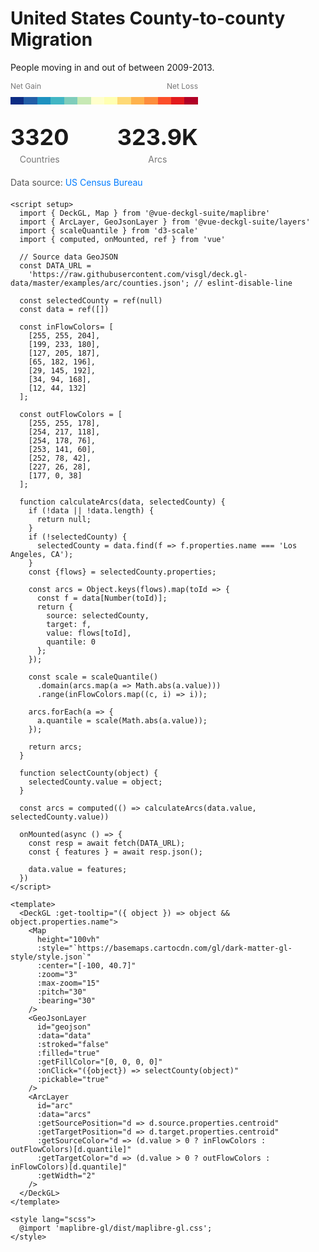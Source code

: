 <script setup>
import { DeckGL, Map } from '@vue-deckgl-suite/maplibre'
import { ArcLayer, GeoJsonLayer } from '@vue-deckgl-suite/layers'
import { scaleQuantile } from 'd3-scale'
import { computed, onMounted, ref } from 'vue'
import 'maplibre-gl/dist/maplibre-gl.css'

// Source data GeoJSON
const DATA_URL =
  'https://raw.githubusercontent.com/visgl/deck.gl-data/master/examples/arc/counties.json'; // eslint-disable-line

const selectedCounty = ref(null)
const data = ref([])

const inFlowColors= [
  [255, 255, 204],
  [199, 233, 180],
  [127, 205, 187],
  [65, 182, 196],
  [29, 145, 192],
  [34, 94, 168],
  [12, 44, 132]
];

const outFlowColors = [
  [255, 255, 178],
  [254, 217, 118],
  [254, 178, 76],
  [253, 141, 60],
  [252, 78, 42],
  [227, 26, 28],
  [177, 0, 38]
];

function calculateArcs(data, selectedCounty) {
  if (!data || !data.length) {
    return null;
  }
  if (!selectedCounty) {
    selectedCounty = data.find(f => f.properties.name === 'Los Angeles, CA');
  }
  const {flows} = selectedCounty.properties;

  const arcs = Object.keys(flows).map(toId => {
    const f = data[Number(toId)];
    return {
      source: selectedCounty,
      target: f,
      value: flows[toId],
      quantile: 0
    };
  });

  const scale = scaleQuantile()
    .domain(arcs.map(a => Math.abs(a.value)))
    .range(inFlowColors.map((c, i) => i));

  arcs.forEach(a => {
    a.quantile = scale(Math.abs(a.value));
  });

  return arcs;
}

function selectCounty(object) {
  selectedCounty.value = object;
}

const arcs = computed(() => calculateArcs(data.value, selectedCounty.value))

onMounted(async () => {
  const resp = await fetch(DATA_URL);
  const { features } = await resp.json();

  data.value = features;
})
</script>

# United States County-to-county Migration
People moving in and out of between 2009-2013.

<ClientOnly>
<div style="display: flex; flex-direction: column; align-items: center; width: 300px">
  <div style="display: flex; justify-content: space-between; width: 100%; margin-bottom: 10px; font-size: 12px; color: #777;">
    <span>Net Gain</span>
    <span>Net Loss</span>
  </div>
  <div style="display: flex; width: 100%; height: 12px;">
    <div style="background: rgb(12, 44, 132); flex: 1;"></div>
<div style="background: rgb(34, 94, 168); flex: 1;"></div>
<div style="background: rgb(29, 145, 192); flex: 1;"></div>
<div style="background: rgb(65, 182, 196); flex: 1;"></div>
<div style="background: rgb(127, 205, 187); flex: 1;"></div>
<div style="background: rgb(199, 233, 180); flex: 1;"></div>
<div style="background: rgb(255, 255, 204); flex: 1;"></div>
<div style="background: rgb(255, 255, 178); flex: 1;"></div>
<div style="background: rgb(254, 217, 118); flex: 1;"></div>
<div style="background: rgb(254, 178, 76); flex: 1;"></div>
<div style="background: rgb(253, 141, 60); flex: 1;"></div>
<div style="background: rgb(252, 78, 42); flex: 1;"></div>
<div style="background: rgb(227, 26, 28); flex: 1;"></div>
<div style="background: rgb(177, 0, 38); flex: 1;"></div>
  </div>
</div>
</ClientOnly>

<ClientOnly>
  <div style="margin-top: 30px; margin-bottom: 20px;">
    <div style="display: flex; justify-content: space-between; align-items: center; width: 300px;">
        <div style="text-align: center;">
            <div style="font-size: 36px; font-weight: bold;">3320</div>
            <div style="font-size: 14px; color: #777; margin-top: 5px;">Countries</div>
        </div>
        <div style="text-align: center;">
            <div style="font-size: 36px; font-weight: bold;">323.9K</div>
            <div style="font-size: 14px; color: #777; margin-top: 5px;">Arcs</div>
        </div>
    </div>
    <div style="margin-top: 20px; font-size: 14px; color: #555;">
      Data source: 
      <a href="http://www.census.gov/" 
         target="_blank" 
         style="color: #007bff; text-decoration: none;">
        US Census Bureau
      </a>
    </div>
  </div>
</ClientOnly>

<ClientOnly>
    <DeckGL :get-tooltip="({ object }) => object && object.properties.name">
    <Map
      height="400px"
      :style="`https://basemaps.cartocdn.com/gl/dark-matter-gl-style/style.json`"
      :center="[-100, 40.7]"
      :zoom="2.3"
      :max-zoom="15"
      :pitch="30"
      :bearing="30"
    />
    <GeoJsonLayer
      id="geojson"
      :data="data"
      :stroked="false"
      :filled="true"
      :getFillColor="[0, 0, 0, 0]"
      :onClick="({object}) => selectCounty(object)"
      :pickable="true"
    />
    <ArcLayer
      id="arc"
      :data="arcs"
      :getSourcePosition="d => d.source.properties.centroid"
      :getTargetPosition="d => d.target.properties.centroid"
      :getSourceColor="d => (d.value > 0 ? inFlowColors : outFlowColors)[d.quantile]"
      :getTargetColor="d => (d.value > 0 ? outFlowColors : inFlowColors)[d.quantile]"
      :getWidth="2"
    />
  </DeckGL>
</ClientOnly>


```vue
<script setup>
  import { DeckGL, Map } from '@vue-deckgl-suite/maplibre'
  import { ArcLayer, GeoJsonLayer } from '@vue-deckgl-suite/layers'
  import { scaleQuantile } from 'd3-scale'
  import { computed, onMounted, ref } from 'vue'

  // Source data GeoJSON
  const DATA_URL =
    'https://raw.githubusercontent.com/visgl/deck.gl-data/master/examples/arc/counties.json'; // eslint-disable-line

  const selectedCounty = ref(null)
  const data = ref([])

  const inFlowColors= [
    [255, 255, 204],
    [199, 233, 180],
    [127, 205, 187],
    [65, 182, 196],
    [29, 145, 192],
    [34, 94, 168],
    [12, 44, 132]
  ];

  const outFlowColors = [
    [255, 255, 178],
    [254, 217, 118],
    [254, 178, 76],
    [253, 141, 60],
    [252, 78, 42],
    [227, 26, 28],
    [177, 0, 38]
  ];

  function calculateArcs(data, selectedCounty) {
    if (!data || !data.length) {
      return null;
    }
    if (!selectedCounty) {
      selectedCounty = data.find(f => f.properties.name === 'Los Angeles, CA');
    }
    const {flows} = selectedCounty.properties;

    const arcs = Object.keys(flows).map(toId => {
      const f = data[Number(toId)];
      return {
        source: selectedCounty,
        target: f,
        value: flows[toId],
        quantile: 0
      };
    });

    const scale = scaleQuantile()
      .domain(arcs.map(a => Math.abs(a.value)))
      .range(inFlowColors.map((c, i) => i));

    arcs.forEach(a => {
      a.quantile = scale(Math.abs(a.value));
    });

    return arcs;
  }

  function selectCounty(object) {
    selectedCounty.value = object;
  }

  const arcs = computed(() => calculateArcs(data.value, selectedCounty.value))

  onMounted(async () => {
    const resp = await fetch(DATA_URL);
    const { features } = await resp.json();

    data.value = features;
  })
</script>

<template>
  <DeckGL :get-tooltip="({ object }) => object && object.properties.name">
    <Map
      height="100vh"
      :style="`https://basemaps.cartocdn.com/gl/dark-matter-gl-style/style.json`"
      :center="[-100, 40.7]"
      :zoom="3"
      :max-zoom="15"
      :pitch="30"
      :bearing="30"
    />
    <GeoJsonLayer
      id="geojson"
      :data="data"
      :stroked="false"
      :filled="true"
      :getFillColor="[0, 0, 0, 0]"
      :onClick="({object}) => selectCounty(object)"
      :pickable="true"
    />
    <ArcLayer
      id="arc"
      :data="arcs"
      :getSourcePosition="d => d.source.properties.centroid"
      :getTargetPosition="d => d.target.properties.centroid"
      :getSourceColor="d => (d.value > 0 ? inFlowColors : outFlowColors)[d.quantile]"
      :getTargetColor="d => (d.value > 0 ? outFlowColors : inFlowColors)[d.quantile]"
      :getWidth="2"
    />
  </DeckGL>
</template>

<style lang="scss">
  @import 'maplibre-gl/dist/maplibre-gl.css';
</style>
```